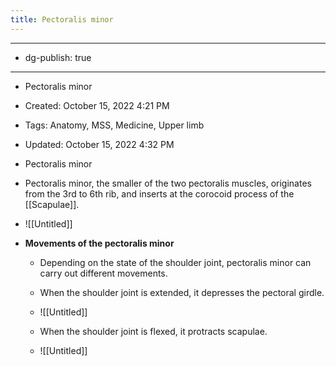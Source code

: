 ```yaml
---
title: Pectoralis minor
---
```


- --

- dg-publish: true

- --

- Pectoralis minor

- Created: October 15, 2022 4:21 PM

- Tags: Anatomy, MSS, Medicine, Upper limb

- Updated: October 15, 2022 4:32 PM

- Pectoralis minor

- Pectoralis minor, the smaller of the two pectoralis muscles, originates from the 3rd to 6th rib, and inserts at the corocoid process of the [[Scapulae]].

- ![[Untitled]]

- ******************************************************************Movements of the pectoralis minor******************************************************************
	 - Depending on the state of the shoulder joint, pectoralis minor can carry out different movements.

	 - When the shoulder joint is extended, it depresses the pectoral girdle.

	 - ![[Untitled]]

	 - When the shoulder joint is flexed, it protracts scapulae.

	 - ![[Untitled]]

